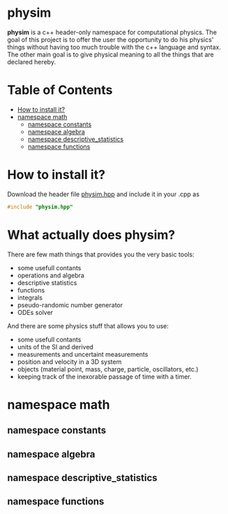 # physim
**physim** is a c++ header-only namespace for computational physics.
The goal of this project is to offer the user the opportunity to do his physics' things without having too much trouble with the c++ language and syntax. 
The other main goal is to give physical meaning to all the things that are declared hereby. 

# Table of Contents
* [How to install it?](#how_to_install_it)
* [namespace math](#namespace_math)
  * [namespace constants](##namespace_constants)
  * [namespace algebra](##namespace_algebra)
  * [namespace descriptive_statistics](##namespace_descriptive_statistics)
  * [namespace functions](##namespace_functions)

# How to install it?
Download the header file [physim.hpp](https://github.com/lorenzoliuzzo/physim/blob/e0432f73e1ba4ade984c00e8e4b08537f8b42e27/physim.hpp) and include it in your .cpp as 
``` c++
#include "physim.hpp"
```

# What actually does physim?
There are few math things that provides you the very basic tools: 
* some usefull contants
* operations and algebra
* descriptive statistics
* functions
* integrals
* pseudo-randomic number generator
* ODEs solver

And there are some physics stuff that allows you to use:
* some usefull contants
* units of the SI and derived
* measurements and uncertaint measurements
* position and velocity in a 3D system
* objects (material point, mass, charge, particle, oscillators, etc.) 
* keeping track of the inexorable passage of time with a timer.


# namespace math

## namespace constants

## namespace algebra

## namespace descriptive_statistics

## namespace functions

